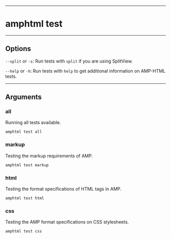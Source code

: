 
---

# amphtml test

---

## Options

`--split` or `-s`: Run tests with `split` if you are using SplitView.

`--help` or `-h`: Run tests with `help` to get additional information on AMP-HTML tests.

---

## Arguments

### all
Running all tests available.

    amphtml test all


### markup
Testing the markup requirements of AMP.

    amphtml test markup


### html
Testing the format specifications of HTML tags in AMP.

    amphtml test html


### css
Testing the AMP format specifications on CSS stylesheets.

    amphtml test css
